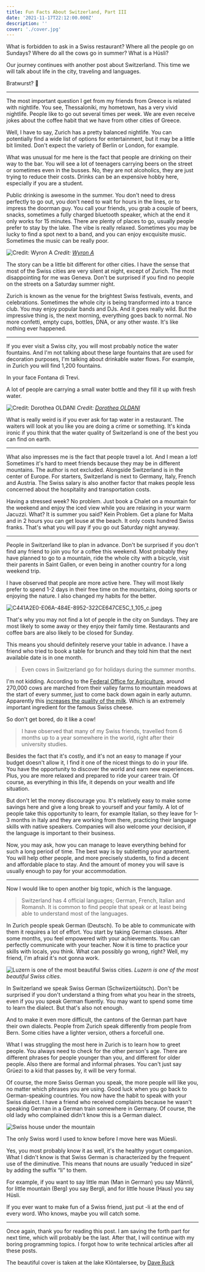 ```yaml
---
title: Fun Facts About Switzerland, Part III
date: '2021-11-17T22:12:00.000Z'
description: ''
cover: './cover.jpg'
---
```


What is forbidden to ask in a Swiss restaurant? Where all the people go on Sundays? Where do all the cows go in summer? What is a Hüsli?

Our journey continues with another post about Switzerland. This time we will talk about life in the city, traveling and languages.

Bratwurst? 🌭

---

The most important question I get from my friends from Greece is related with nightlife. You see, Thessaloniki, my hometown, has a very vivid nightlife. People like to go out several times per week. We are even receive jokes about the coffee habit that we have from other cities of Greece.

Well, I have to say, Zurich has a pretty balanced nightlife. You can potentially find a wide list of options for entertainment, but it may be a little bit limited. Don't expect the variety of Berlin or London, for example.

What was unusual for me here is the fact that people are drinking on their way to the bar. You will see a lot of teenagers carrying beers on the street or sometimes even in the busses. No, they are not alcoholics, they are just trying to reduce their costs. Drinks can be an expensive hobby here, especially if you are a student.

Public drinking is awesome in the summer. You don't need to dress perfectly to go out, you don't need to wait for hours in the lines, or to impress the doorman guy. You call your friends, you grab a couple of beers, snacks, sometimes a fully charged bluetooth speaker, which at the end it only works for 15 minutes. There are plenty of places to go, usually people prefer to stay by the lake. The vibe is really relaxed. Sometimes you may be lucky to find a spot next to a band, and you can enjoy excquisite music. Sometimes the music can be really poor.

![Credit: [Wyron A](https://unsplash.com/photos/PnFAa1ro9b0)](images/wyron-a-PnFAa1ro9b0-unsplash.jpg)
_Credit: [Wyron A](https://unsplash.com/photos/PnFAa1ro9b0)_

The story can be a little bit different for other cities. I have the sense that most of the Swiss cities are very silent at night, except of Zurich. The most disappointing for me was Geneva. Don't be surprised if you find no people on the streets on a Saturday summer night.

Zurich is known as the venue for the brightest Swiss festivals, events, and celebrations. Sometimes the whole city is being transformed into a trance club. You may enjoy popular bands and DJs. And it goes really wild. But the impressive thing is, the next morning, everything goes back to normal. No more confetti, empty cups, bottles, DNA, or any other waste. It's like nothing ever happened.

---

If you ever visit a Swiss city, you will most probably notice the water fountains. And I'm not talking about these large fountains that are used for decoration purposes, I'm talking about drinkable water flows. For example, in Zurich you will find 1,200 fountains.

In your face Fontana di Trevi.

A lot of people are carrying a small water bottle and they fill it up with fresh water.

![Credit: [Dorothea OLDANI](https://unsplash.com/photos/c01oPaDbxWw)](images/dorothea-oldani-c01oPaDbxWw-unsplash.jpg)
_Credit: [Dorothea OLDANI](https://unsplash.com/photos/c01oPaDbxWw)_

What is really weird is if you ever ask for tap water in a restaurant. The waiters will look at you like you are doing a crime or something. It's kinda ironic if you think that the water quality of Switzerland is one of the best you can find on earth.

---

What also impresses me is the fact that people travel a lot. And I mean a lot! Sometimes it's hard to meet friends because they may be in different mountains. The author is not excluded. Alongside Switzerland is in the center of Europe. For starters, Switzerland is next to Germany, Italy, French and Austria. The Swiss salary is also another factor that makes people less concerned about the hospitality and transportation costs.

Having a stressed week? No problem. Just book a Chalet on a mountain for the weekend and enjoy the iced view while you are relaxing in your warm Jacuzzi. What? It is summer you said? Kein Problem. Get a plane for Malta and in 2 hours you can get louse at the beach. It only costs hundred Swiss franks. That's what you will pay if you go out Saturday night anyway.

---

People in Switzerland like to plan in advance. Don't be surprised if you don't find any friend to join you for a coffee this weekend. Most probably they have planned to go to a mountain, ride the whole city with a bicycle, visit their parents in Saint Gallen, or even being in another country for a long weekend trip.

I have observed that people are more active here. They will most likely prefer to spend 1-2 days in their free time on the mountains, doing sports or enjoying the nature. I also changed my habits for the better.

![C441A2E0-E06A-484E-8952-322CE647CE5C_1_105_c.jpeg](images/C441A2E0-E06A-484E-8952-322CE647CE5C_1_105_c.jpeg)

That's why you may not find a lot of people in the city on Sundays. They are most likely to some away or they enjoy their family time. Restaurants and coffee bars are also likely to be closed for Sunday.

This means you should definitely reserve your table in advance. I have a friend who tried to book a table for brunch and they told him that the next available date is in one month.

> Even cows in Switzerland go for holidays during the summer months.

I'm not kidding. According to the [Federal Office for Agriculture](https://www.agrarbericht.ch/de/betrieb/strukturen/soemmerungsbetriebe?_sm_au_=iVVFrz6tDqV3040H), around 270,000 cows are marched from their valley farms to mountain meadows at the start of every summer, just to come back down again in early autumn. Apparently this [increases the quality of the milk](https://www.swissinfo.ch/eng/milk-run_why-swiss-cows-climb-mountains/44380436). Which is an extremely important ingredient for the famous Swiss cheese.

So don't get bored, do it like a cow!

> I have observed that many of my Swiss friends, travelled from 6 months up to a year somewhere in the world, right after their university studies.

Besides the fact that it's costly, and it's not an easy to manage if your budget doesn't allow it, I find it one of the nicest things to do in your life. You have the opportunity to discover the world and earn new experiences. Plus, you are more relaxed and prepared to ride your career train. Of course, as everything in this life, it depends on your wealth and life situation.

But don't let the money discourage you. It's relatively easy to make some savings here and give a long break to yourself and your family. A lot of people take this opportunity to learn, for example Italian, so they leave for 1-3 months in Italy and they are working from there, practicing their language skills with native speakers. Companies will also welcome your decision, if the language is important to their business.

Now, you may ask, how you can manage to leave everything behind for such a long period of time. The best way is by subletting your apartment. You will help other people, and more precisely students, to find a decent and affordable place to stay. And the amount of money you will save is usually enough to pay for your accommodation.

---

Now I would like to open another big topic, which is the language.

> Switzerland has 4 official languages; German, French, Italian and Romansh. It is common to find people that speak or at least being able to understand most of the languages.

In Zurich people speak German (Deutsch). To be able to communicate with them it requires a lot of effort. You start by taking German classes. After some months, you feel empowered with your achievements. You can perfectly communicate with your teacher. Now it is time to practice your skills with locals, you think. What can possibly go wrong, right? Well, my friend, I'm afraid it's not gonna work.

![Luzern is one of the most beautiful Swiss cities.](images/luzern-by-night.jpeg)
_Luzern is one of the most beautiful Swiss cities._

In Switzerland we speak Swiss German (Schwiizertüütsch). Don't be surprised if you don't understand a thing from what you hear in the streets, even if you you speak German fluently. You may want to spend some time to learn the dialect. But that's also not enough.

And to make it even more difficult, the cantons of the German part have their own dialects. People from Zurich speak differently from people from Bern. Some cities have a lighter version, others a forcefull one.

What I was struggling the most here in Zurich is to learn how to greet people. You always need to check for the other person's age. There are different phrases for people younger than you, and different for older people. Also there are formal and informal phrases. You can't just say Grüezi to a kid that passes by, it will be very formal.

Of course, the more Swiss German you speak, the more people will like you, no matter which phrases you are using. Good luck when you go back to German-speaking countries. You now have the habit to speak with your Swiss dialect. I have a friend who received complaints because he wasn't speaking German in a German train somewhere in Germany. Of course, the old lady who complained didn't know this is a German dialect.

![Swiss house under the mountain](images/swiss-mountain-house.jpeg)

The only Swiss word I used to know before I move here was Müesli.

Yes, you most probably know it as well, it's the healthy yogurt companion. What I didn't know is that Swiss German is characterized by the frequent use of the diminutive. This means that nouns are usually “reduced in size” by adding the suffix “li” to them.

For example, if you want to say little man (Man in German) you say Männli, for little mountain (Berg) you say Bergli, and for little house (Haus) you say Hüsli.

If you ever want to make fun of a Swiss friend, just put -li at the end of every word. Who knows, maybe you will catch some.

---

Once again, thank you for reading this post. I am saving the forth part for next time, which will probably be the last. After that, I will continue with my boring programming topics. I forgot how to write technical articles after all these posts.

The beautiful cover is taken at the lake Klöntalersee, by [Dave Ruck](https://unsplash.com/photos/pxjN_6Z_3x8)
